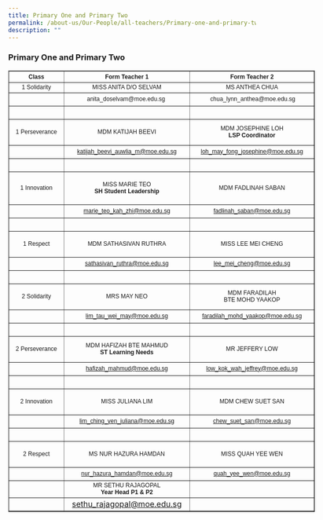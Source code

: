 ```yaml
---
title: Primary One and Primary Two
permalink: /about-us/Our-People/all-teachers/Primary-one-and-primary-two/
description: ""
---
```

### **Primary One and Primary Two**

<table border="1" cellpadding="1" cellspacing="1" style="width:624px">
	<thead>
		<tr>
			<th scope="col" style="width:106px"><span style="font-size:12px"><span style="font-family:Arial,Helvetica,sans-serif">Class</span></span></th>
			<th scope="col" style="width:249px"><span style="font-size:12px"><span style="font-family:Arial,Helvetica,sans-serif">Form Teacher 1</span></span></th>
			<th scope="col" style="width:251px"><span style="font-size:12px"><span style="font-family:Arial,Helvetica,sans-serif">Form Teacher 2</span></span></th>
		</tr>
	</thead>
	<tbody>
		<tr>
			<td style="text-align:center; width:106px"><span style="font-size:12px"><span style="font-family:Arial,Helvetica,sans-serif">1 Solidarity</span></span></td>
			<td style="text-align:center; width:249px"><span style="font-size:12px"><span style="font-family:Arial,Helvetica,sans-serif">MISS ANITA D/O SELVAM</span></span></td>
			<td style="text-align:center; width:251px"><span style="font-size:12px"><span style="font-family:Arial,Helvetica,sans-serif">MS ANTHEA CHUA</span></span></td>
		</tr>
		<tr>
			<td style="width:106px">&nbsp;</td>
			<td style="text-align:center; width:249px"><span style="font-size:12px"><span style="font-family:Arial,Helvetica,sans-serif">anita_doselvam@moe.edu.sg&nbsp;</span></span></td>
			<td style="text-align:center; width:251px"><span style="font-size:12px"><span style="font-family:Arial,Helvetica,sans-serif">&nbsp;chua_lynn_anthea@moe.edu.sg</span></span></td>
		</tr>
		<tr>
			<td style="width:106px">&nbsp;</td>
			<td style="text-align:center; width:249px">&nbsp;</td>
			<td style="text-align:center; width:251px">&nbsp;</td>
		</tr>
		<tr>
			<td style="width:106px">
			<p style="text-align:center"><span style="font-size:12px"><span style="font-family:Arial,Helvetica,sans-serif">1 Perseverance</span></span></p>
			</td>
			<td style="text-align:center; width:249px"><span style="font-size:12px"><span style="font-family:Arial,Helvetica,sans-serif">MDM KATIJAH BEEVI</span></span></td>
			<td style="text-align:center; width:251px"><span style="font-size:12px"><span style="font-family:Arial,Helvetica,sans-serif">MDM JOSEPHINE LOH<br />
			<strong>LSP Coordinator</strong></span></span></td>
		</tr>
		<tr>
			<td style="width:106px">&nbsp;</td>
			<td style="text-align:center; width:249px"><span style="font-size:12px"><span style="font-family:Arial,Helvetica,sans-serif"><a href="mailto:katijah_beevi_auwlia_m@moe.edu.sg" target="">katijah_beevi_auwlia_m@moe.edu.sg</a></span></span></td>
			<td style="text-align:center; width:251px"><span style="font-size:12px"><span style="font-family:Arial,Helvetica,sans-serif"><a href="mailto:loh_may_fong_josephine@moe.edu.sg" target="">loh_may_fong_josephine@moe.edu.sg</a></span></span></td>
		</tr>
		<tr>
			<td style="width:106px">&nbsp;</td>
			<td style="text-align:center; width:249px">&nbsp;</td>
			<td style="text-align:center; width:251px">&nbsp;</td>
		</tr>
		<tr>
			<td style="width:106px">
			<p style="text-align:center"><span style="font-size:12px"><span style="font-family:Arial,Helvetica,sans-serif">1 Innovation</span></span></p>
			</td>
			<td style="width:249px">
			<p style="text-align:center"><span style="font-size:12px"><span style="font-family:Arial,Helvetica,sans-serif">MISS MARIE TEO<br />
			<strong>SH Student Leadership</strong></span></span></p>
			</td>
			<td style="text-align:center; width:251px"><span style="font-size:12px"><span style="font-family:Arial,Helvetica,sans-serif">MDM FADLINAH SABAN</span></span></td>
		</tr>
		<tr>
			<td style="width:106px">&nbsp;</td>
			<td style="text-align:center; width:249px"><span style="font-size:12px"><span style="font-family:Arial,Helvetica,sans-serif"><a href="mailto:marie_teo_kah_zhi@moe.edu.sg" target="">marie_teo_kah_zhi@moe.edu.sg</a></span></span></td>
			<td style="text-align:center; width:251px"><span style="font-size:12px"><span style="font-family:Arial,Helvetica,sans-serif"><a href="mailto:fadlinah_saban@moe.edu.sg" target="">fadlinah_saban@moe.edu.sg</a></span></span></td>
		</tr>
		<tr>
			<td style="width:106px">&nbsp;</td>
			<td style="text-align:center; width:249px">&nbsp;</td>
			<td style="text-align:center; width:251px">&nbsp;</td>
		</tr>
		<tr>
			<td style="width:106px">
			<p style="text-align:center"><span style="font-size:12px"><span style="font-family:Arial,Helvetica,sans-serif">1 Respect</span></span></p>
			</td>
			<td style="text-align:center; width:249px"><span style="font-size:12px"><span style="font-family:Arial,Helvetica,sans-serif">MDM SATHASIVAN RUTHRA</span></span></td>
			<td style="text-align:center; width:251px"><span style="font-size:12px"><span style="font-family:Arial,Helvetica,sans-serif">MISS LEE MEI CHENG</span></span></td>
		</tr>
		<tr>
			<td style="width:106px">&nbsp;</td>
			<td style="text-align:center; width:249px"><span style="font-size:12px"><span style="font-family:Arial,Helvetica,sans-serif"><a href="mailto:sathasivan_ruthra@moe.edu.sg" target="">sathasivan_ruthra@moe.edu.sg</a></span></span></td>
			<td style="text-align:center; width:251px"><span style="font-size:12px"><span style="font-family:Arial,Helvetica,sans-serif"><a href="mailto:lee_mei_cheng@moe.edu.sg" target="">lee_mei_cheng@moe.edu.sg</a></span></span></td>
		</tr>
		<tr>
			<td style="width:106px">&nbsp;</td>
			<td style="text-align:center; width:249px">&nbsp;</td>
			<td style="text-align:center; width:251px">&nbsp;</td>
		</tr>
		<tr>
			<td style="width:106px">
			<p style="text-align:center"><span style="font-size:12px"><span style="font-family:Arial,Helvetica,sans-serif">2 Solidarity</span></span></p>
			</td>
			<td style="text-align:center; width:249px"><span style="font-size:12px"><span style="font-family:Arial,Helvetica,sans-serif">MRS MAY NEO</span></span></td>
			<td style="text-align:center; width:251px"><span style="font-size:12px"><span style="font-family:Arial,Helvetica,sans-serif">MDM FARADILAH<br />
			BTE MOHD YAAKOP</span></span></td>
		</tr>
		<tr>
			<td style="width:106px">&nbsp;</td>
			<td style="text-align:center; width:249px"><span style="font-size:12px"><span style="font-family:Arial,Helvetica,sans-serif"><a href="mailto:lim_tau_wei_may@moe.edu.sg" target="">lim_tau_wei_may@moe.edu.sg</a></span></span></td>
			<td style="text-align:center; width:251px"><span style="font-size:12px"><span style="font-family:Arial,Helvetica,sans-serif"><a href="mailto:faradilah_mohd_yaakop@moe.edu.sg" target="">faradilah_mohd_yaakop@moe.edu.sg</a></span></span></td>
		</tr>
		<tr>
			<td style="width:106px">&nbsp;</td>
			<td style="text-align:center; width:249px">&nbsp;</td>
			<td style="text-align:center; width:251px">&nbsp;</td>
		</tr>
		<tr>
			<td style="width:106px">
			<p style="text-align:center"><span style="font-size:12px"><span style="font-family:Arial,Helvetica,sans-serif">2 Perseverance</span></span></p>
			</td>
			<td style="text-align:center; width:249px"><span style="font-size:12px"><span style="font-family:Arial,Helvetica,sans-serif">MDM HAFIZAH BTE MAHMUD<br />
			<strong>ST Learning Needs</strong></span></span></td>
			<td style="text-align:center; width:251px"><span style="font-size:12px"><span style="font-family:Arial,Helvetica,sans-serif">MR JEFFERY LOW</span></span></td>
		</tr>
		<tr>
			<td style="width:106px">&nbsp;</td>
			<td style="text-align:center; width:249px"><span style="font-size:12px"><span style="font-family:Arial,Helvetica,sans-serif"><a href="mailto:hafizah_mahmud@moe.edu.sg" target="">hafizah_mahmud@moe.edu.sg</a></span></span></td>
			<td style="text-align:center; width:251px"><span style="font-size:12px"><span style="font-family:Arial,Helvetica,sans-serif"><a href="mailto:low_kok_wah_jeffrey@moe.edu.sg" target="">low_kok_wah_jeffrey@moe.edu.sg</a></span></span></td>
		</tr>
		<tr>
			<td style="width:106px">&nbsp;</td>
			<td style="text-align:center; width:249px">&nbsp;</td>
			<td style="text-align:center; width:251px">&nbsp;</td>
		</tr>
		<tr>
			<td style="width:106px">
			<p style="text-align:center"><span style="font-size:12px"><span style="font-family:Arial,Helvetica,sans-serif">2 Innovation</span></span></p>
			</td>
			<td style="text-align:center; width:249px"><span style="font-size:12px"><span style="font-family:Arial,Helvetica,sans-serif">MISS JULIANA LIM</span></span></td>
			<td style="text-align:center; width:251px"><span style="font-size:12px"><span style="font-family:Arial,Helvetica,sans-serif">MDM CHEW SUET SAN</span></span></td>
		</tr>
		<tr>
			<td style="width:106px">&nbsp;</td>
			<td style="text-align:center; width:249px"><span style="font-size:12px"><span style="font-family:Arial,Helvetica,sans-serif"><a href="mailto:lim_ching_yen_juliana@moe.edu.sg" target="">lim_ching_yen_juliana@moe.edu.sg</a></span></span></td>
			<td style="text-align:center; width:251px"><span style="font-size:12px"><span style="font-family:Arial,Helvetica,sans-serif"><a href="mailto:chew_suet_san@moe.edu.sg" target="">chew_suet_san@moe.edu.sg</a></span></span></td>
		</tr>
		<tr>
			<td style="width:106px">&nbsp;</td>
			<td style="text-align:center; width:249px">&nbsp;</td>
			<td style="text-align:center; width:251px">&nbsp;</td>
		</tr>
		<tr>
			<td style="width:106px">
			<p style="text-align:center"><span style="font-size:12px"><span style="font-family:Arial,Helvetica,sans-serif">2 Respect</span></span></p>
			</td>
			<td style="text-align:center; width:249px"><span style="font-size:12px"><span style="font-family:Arial,Helvetica,sans-serif">MS NUR HAZURA HAMDAN</span></span></td>
			<td style="text-align:center; width:251px"><span style="font-size:12px"><span style="font-family:Arial,Helvetica,sans-serif">MISS QUAH YEE WEN</span></span></td>
		</tr>
		<tr>
			<td style="width:106px">&nbsp;</td>
			<td style="text-align:center; width:249px"><span style="font-size:12px"><span style="font-family:Arial,Helvetica,sans-serif"><a href="mailto:nur_hazura_hamdan@moe.edu.sg" target="">nur_hazura_hamdan@moe.edu.sg</a></span></span></td>
			<td style="text-align:center; width:251px"><span style="font-size:12px"><span style="font-family:Arial,Helvetica,sans-serif"><a href="mailto:quah_yee_wen@moe.edu.sg" target="">quah_yee_wen@moe.edu.sg</a></span></span></td>
		</tr>
		<tr>
			<td style="width:106px">&nbsp;</td>
			<td style="text-align:center; width:249px"><span style="font-size:12px"><span style="font-family:Arial,Helvetica,sans-serif">MR SETHU RAJAGOPAL<br />
			<strong>Year Head P1 &amp; P2</strong></span></span></td>
			<td style="text-align:center; width:251px">&nbsp;</td>
		</tr>
		<tr>
			<td style="width:106px">&nbsp;</td>
			<td style="text-align:center; width:249px"><a href="mailto:sethu_rajagopal@moe.edu.sg" target="">sethu_rajagopal@moe.edu.sg</a></td>
			<td style="text-align:center; width:251px">&nbsp;</td>
		</tr>
	</tbody>
</table>

<p>&nbsp;</p>
